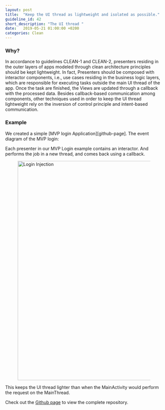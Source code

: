 ```yaml
---
layout: post
title:  "Keep the UI thread as lightweight and isolated as possible."
guideline_id: 42
short_description: "The UI thread "
date:   2019-05-21 01:00:00 +0200
categories: Clean
---
```

<h3>Why?</h3>
In accordance to guidelines CLEAN-1
and CLEAN-2, presenters residing in the outer layers of
apps modeled through clean architecture principles should
be kept lightweight. In fact, Presenters should be composed
with interactor components, i.e., use cases residing in the
business logic layers, which are responsible for executing tasks
outside the main UI thread of the app. Once the task are
finished, the Views are updated through a callback with the
processed data. Besides callback-based communication among
components, other techniques used in order to keep the UI
thread lightweight rely on the inversion of control principle
and intent-based communication.

<h3>Example</h3>
We created a simple [MVP login Application][github-page]. The event diagram of the MVP login:

Each presenter in our MVP Login example contains an interactor. And performs the job in a 
new thread, and comes back using a callback.


<figure>
  <img src="/assets/MVPLogin_injection.png" alt="Login Injection" width="700">
</figure>


This keeps the UI thread lighter than when the MainActivity would perform the request on the MainThread.

Check out the [Github page][github-page] to view the complete repository.

[github-page]: https://github.com/Geertdepont/bachelor_thesis/tree/master/MVPLogin